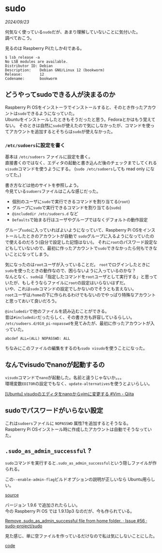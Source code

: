# sudo

<i>2024/09/23</i>

何気なく使っている`sudo`だが、あまり理解していないことに気付いた。  
調べておこう。

見るのは Raspberry Pi(たしか4)である。

```console
$ lsb_release -a
No LSB modules are available.
Distributor ID: Debian
Description:    Debian GNU/Linux 12 (bookworm)
Release:        12
Codename:       bookworm
```

## どうやってsudoできる人が決まるのか

Raspberry Pi OSをインストーラでインストールすると、そのとき作ったアカウントは`sudo`できるようになっていた。  
Ubuntuをインストールしたときもそうだったと思う。Fedoraとかはもう覚えてない。
そのときは自然に`sudo`が使えたので気にしなかったが、コマンドを使ってアカウントを追加するとそちらは`sudo`が使えなかった。

### `/etc/sudoers`に設定を書く

基本は `/etc/sudoers` ファイルに設定を書く。  
直接書くのではなく、エディタの起動と書き込んだ後のチェックまでしてくれる`visudo`コマンドを使うようにする。
(`sudo /etc/sudoers`しても read only になってた。)  

書き方などは他のサイトを参照しよう。  
今見ている`sudoers`ファイルはこんな感じだった。

* 個別のユーザに`sudo`で実行できるコマンドを割り当てる(`root`)
* グループに`sudo`で実行できるコマンドを割り当てる(`sudo`)
* `@includedir /etc/sudoers.d` など
* `Defaults`で始まる行はユーザやグループではなくデフォルトの動作設定

グループ`sudo`に入っていればよいようになっていて、Raspberry Pi OSをインストールしたときのアカウントが自動で `sudo`グループに入るようになっていたので使えるのだろう(自分で設定した記憶はない)。
それに`root`のパスワード設定などもしていないので、最初に作ったアカウントで`sudo`できなかったら何もできないことになってしまう。

気になったのは`root`ユーザが入っていることだ。
`root`でログインしたときに`sudo`を使ったときの動作なので、困らないように入っているのかな？  
なんとなく、`sudo`は「指定したコマンドを`root`ユーザとして実行する」と思っていたが、もしそうならファイルに`root`の設定はいらないはずだ。  
いや、これは`sudo`コマンドの設定でしかないのでそうとも言えない。  
`root`ユーザは`/home`の下に作られるわけでもないのでやっぱり特殊なアカウントと思っておいて良いだろう。

`@includedir`で他のファイルを読み込むことができる。  
昔は`#includedir`だったらしく、その書き方も許容しているらしい。  
`/etc/sudoers.d/010_pi-nopasswd`を見てみたが、最初に作ったアカウントが入っていた。

```file
abcdef ALL=(ALL) NOPASSWD: ALL
```

ちなみにこのファイルの編集をするのも`sudo visudo`を使うことになった。

## なんでvisudoでnanoが起動するの

`visudo`コマンドで`nano`が起動した。名前と違うじゃないか。。。  
環境変数`EDITOR`の設定でもなく、`update-alternatives`を使うとよいらしい。

[\[Ubuntu\] visudoのエディタをnanoからvimに変更する #Vim - Qiita](https://qiita.com/koara-local/items/35b999631b6ab41fdc9f)

## sudoでパスワードがいらない設定

これは`sudoers`ファイルに `NOPASSWD` 属性?を追加するとそうなる。  
Raspberry Pi OSインストール時に作成したアカウントは自動でそうなっていた。

## `.sudo_as_admin_successful` ?

`sudo`コマンドを実行すると`.sudo_as_admin_successful`という隠しファイルが作られる。

この`--enable-admin-flag`ビルドオプションの説明が正しいなら Ubuntu用らしい。

[source](https://github.com/sudo-project/sudo/blob/f6e1a87be8a688b7afb9652469d62fe07f132f79/INSTALL.md?plain=1#L506-L510)

バージョン 1.9.6 で追加されたらしい。  
今の Raspberry Pi OS では 1.9.13p3 なのだが、今も作られている。

[Remove .sudo_as_admin_successful file from home folder. · Issue #56 · sudo-project/sudo](https://github.com/sudo-project/sudo/issues/56)

見た感じ、単に空ファイルを作っているだけなので私は気にしないことにした。

[code](https://github.com/sudo-project/sudo/blob/f6e1a87be8a688b7afb9652469d62fe07f132f79/plugins/sudoers/timestamp.c#L1256-L1264)
